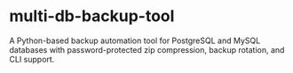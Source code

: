 # multi-db-backup-tool
A Python-based backup automation tool for PostgreSQL and MySQL databases with password-protected zip compression, backup rotation, and CLI support.
